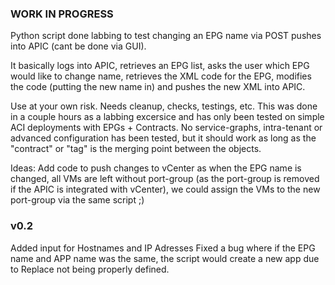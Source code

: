 ### WORK IN PROGRESS ###

Python script done  labbing to test changing an EPG name via POST pushes into APIC (cant be done via GUI).

It basically logs into APIC, retrieves an EPG list, asks the user
which EPG would like to change name, retrieves the XML code for the EPG, modifies the code (putting the new name in) and pushes the new XML
into APIC.

Use at your own risk. Needs cleanup, checks, testings, etc. This was done in a couple hours as a labbing excersice and has only been tested on simple ACI deployments with EPGs + Contracts. No service-graphs, intra-tenant or advanced configuration has been tested, but it should work as long as the "contract" or "tag" is the merging point between the objects.

Ideas: Add code to push changes to vCenter as when the EPG name is changed, all VMs are left without port-group (as the port-group is removed if the APIC is integrated with vCenter), we could assign the VMs to the new port-group via the same script ;)

### v0.2 ###
Added input for Hostnames and IP Adresses
Fixed a bug where if the EPG name and APP name was the same, the script would create a new app due to Replace not being properly defined.
